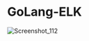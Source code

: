 # GoLang-ELK

![Screenshot_112](https://user-images.githubusercontent.com/21373505/189485912-f22135da-3de2-4b95-9dc1-db7ed76349ef.png)

